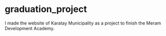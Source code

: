 # graduation_project
I made the website of Karatay Municipality as a project to finish the Meram Development Academy.

